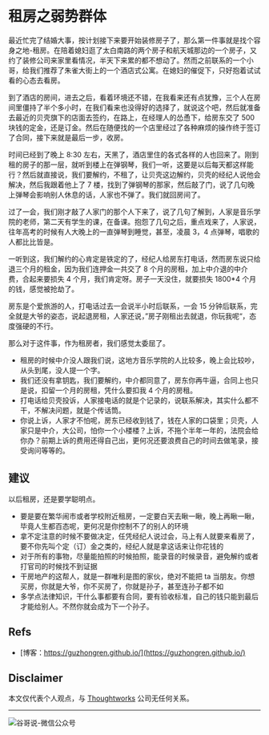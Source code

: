 # 租房之弱势群体


最近忙完了结婚大事，按计划接下来要开始装修房子了，那么第一件事就是找个容身之地-租房。在陪着媳妇逛了太白南路的两个房子和航天城那边的一个房子，又约了装修公司来家里看情况，半天下来累的都不想动了。然而之前联系的一个小哥，给我们推荐了朱雀大街上的一个酒店式公寓。在媳妇的催促下，只好抱着试试看的心态去看房。

到了酒店的房间，进去之后，看着环境还不错，在我看来还有点犹豫，三个人在房间里僵持了半个多小时，在我们看来也没得好的选择了，就说这个吧，然后就准备去最近的贝壳旗下的店面去签约，在路上，在经理人的怂恿下，给房东交了 500 块钱的定金，还是订金。然后在随便找的一个店里经过了各种麻烦的操作终于签订了合同，接下来就是最后一步，收房。

时间已经到了晚上 8:30 左右，天黑了，酒店里住的各式各样的人也回来了。刚到租的房子的那一层，就听到楼上在弹钢琴，我们一听，这要是以后每天都这样能行？然后就直接说，我们要解约，不租了，让贝壳这边解约，贝壳的经纪人说他会解决，然后我跟着他上了 7 楼，找到了弹钢琴的那家，然后敲了门，说了几句晚上弹琴会影响别人休息的话，人家也不弹了。我们就回房间了。

过了一会，我们刚才敲了人家门的那个人下来了，说了几句了解到，人家是音乐学院的老师，第二天有学生的课，在备课。抱怨了几句之后，重点戏来了，人家说，往年高考的时候有人大晚上的一直弹琴到睡觉，甚至，凌晨 3，4 点弹琴，唱歌的人都比比皆是。

一听到这，我们解约的心肯定是铁定的了，经纪人给房东打电话，然而房东说只给退三个月的租金，因为我们连押金一共交了 8 个月的房租，加上中介退的中介费，合起来要损失 4 个月，我们肯定呀。房子一天没住，就要损失 1800*4 个月的钱，感觉被抢劫了。

房东是个爱旅游的人，打电话过去一会说半小时后联系，一会 15 分钟后联系，完全就是大爷的姿态，说起退房租，人家还说，”房子刚租出去就退，你玩我呢“，态度强硬的不行。

那么对于这件事，作为租房者，我们感觉太委屈了。
- 租房的时候中介没人跟我们说，这地方音乐学院的人比较多，晚上会比较吵，从头到尾，没人提一个字。
- 我们还没有拿钥匙，我们要解约，中介都同意了，房东你再牛逼，合同上也只是说，扣留一个月的房租，凭什么要扣我 4 个月的房租。
- 打电话给贝壳投诉，人家接电话的就是个记录的，说联系解决，其实什么都不干，不解决问题，就是个传话筒。
- 你说上诉，人家才不怕呢，房东已经收到钱了，钱在人家的口袋里；贝壳，人家只是中介，大公司，怕你一个小楼楼？上诉，不拖个半年一年的，法院会给你办？前期上诉的费用还得自己出，更何况还要浪费自己的时间去做笔录，接受询问等等的。

## 建议

以后租房，还是要学聪明点。

* 要是要在繁华闹市或者学校附近租房，一定要白天去瞅一瞅，晚上再瞅一瞅，毕竟人生都百态呢，更何况是你控制不了的别人的环境
* 拿不定注意的时候不要做决定，任凭经纪人说过会，马上有人就要来看房了，要不你先叫个定（订）金之类的，经纪人就是拿这话来让你花钱的
* 对于所有的事物，尽量能拍照的时候拍照，能录音的时候录音，避免解约或者打官司的时候找不到证据
* 干房地产的这帮人，就是一群唯利是图的家伙，绝对不能把 ta 当朋友。你想买房，你就是大爷，你不买房了，你就是孙子，甚至连孙子都不如
* 多学点法律知识，干什么事都要有合同，要有验收标准，自己的钱只能到最后才能给别人。不然你就会成为下一个孙子。

## Refs

* [博客：https://guzhongren.github.io/](https://guzhongren.github.io/)

## Disclaimer

本文仅代表个人观点，与 [Thoughtworks](https://www.Thoughtworks.com/) 公司无任何关系。

----
![谷哥说-微信公众号](https://cdn.jsdelivr.net/gh/guzhongren/data-hosting@master/20210819/扫码_搜索联合传播样式-白色版。ae9zxgscqcg.png)

